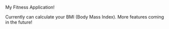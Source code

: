 My Fitness Application!

Currently can calculate your BMI (Body Mass Index). More features coming in the future!
